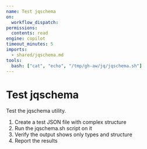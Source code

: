 ```yaml
---
name: Test jqschema
on:
  workflow_dispatch:
permissions:
  contents: read
engine: copilot
timeout_minutes: 5
imports:
  - shared/jqschema.md
tools:
  bash: ["cat", "echo", "/tmp/gh-aw/jq/jqschema.sh"]
---
```


# Test jqschema

Test the jqschema utility.

1. Create a test JSON file with complex structure
2. Run the jqschema.sh script on it
3. Verify the output shows only types and structure
4. Report the results
